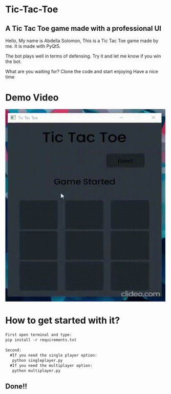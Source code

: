 # Tic-Tac-Toe
## A Tic Tac Toe game made with a professional UI

Hello, My name is Abdella Solomon, This is a Tic Tac Toe game made by me. It is made with PyQt5.

The bot plays well in terms of defensing. Try it and let me know if you win the bot.

What are you waiting for?
Clone the code and start enjoying
Have a nice time

# Demo Video
<img src="./demo.gif" width=500px height=600px> 

# How to get started with it?
```
First open terminal and type:
pip install -r requirements.txt

Second:
  #If you need the single player option:
   python singleplayer.py
  #If you need the multiplayer option:
   python multiplayer.py
```
## Done!!
